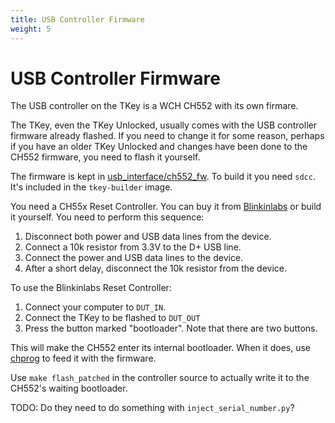 ```yaml
---
title: USB Controller Firmware
weight: 5
---
```


# USB Controller Firmware

The USB controller on the TKey is a WCH CH552 with its own firmare.

The TKey, even the TKey Unlocked, usually comes with the USB
controller firmware already flashed. If you need to change it for some
reason, perhaps if you have an older TKey Unlocked and changes have
been done to the CH552 firmware, you need to flash it yourself.

The firmware is kept in
[usb_interface/ch552_fw](https://github.com/tillitis/tillitis-key1/tree/main/hw/usb_interface/ch552_fw).
To build it you need `sdcc`. It's included in the `tkey-builder`
image.

You need a CH55x Reset Controller. You can buy it from
[Blinkinlabs](https://shop-nl.blinkinlabs.com/products/ch55x-reset-controller)
or build it yourself. You need to perform this sequence:

1. Disconnect both power and USB data lines from the device.
2. Connect a 10k resistor from 3.3V to the D+ USB line.
3. Connect the power and USB data lines to the device.
4. After a short delay, disconnect the 10k resistor from the device.

To use the Blinkinlabs Reset Controller:

1. Connect your computer to `DUT_IN`.
2. Connect the TKey to be flashed to `DUT_OUT`
3. Press the button marked "bootloader". Note that there are two
   buttons.

This will make the CH552 enter its internal bootloader. When it does,
use [chprog](https://github.com/ole00/chprog/) to feed it with the
firmware.

Use `make flash_patched` in the controller source to actually write it
to the CH552's waiting bootloader.

TODO: Do they need to do something with `inject_serial_number.py`?
